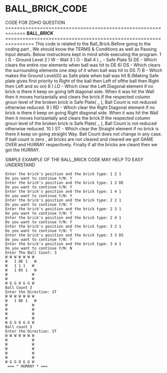 # BALL_BRICK_CODE
CODE FOR ZOHO QUESTION
============================================================= ***BALL_BRICK*** ================================================================
This code is related to the Ball_Brick.Before going to the coding part , We should know the TERMS & Conditions as well as Passing Input details. Below instructions kept in mind while executing the program.
1 ) G  -  Ground Level
 2 ) W  -  Wall
 3 ) O  -  Ball
 4 ) _  -  Safe Plate
 5) DE -  Which clears the entire row elements when ball was hit to DE
 6) DS -  Which clears the surrounding elements one step of it when ball was hit to DS
 7) B  -  Which makes the Ground Level(G) as Safe plate when ball was hit B.(Making Safe plate gives first priority to Right of the ball then Left of ofthe ball then Right then Left and so on)
 8 ) LD - Which clear the Left Diagonal element if no brick is there it keep on going left diagonal side. When it was hit the Wall then it moves horizantally and clears the brick.If the respected column groun level of the broken brick is Safe Plate( _ ), Ball Count is not reduced otherwise reduced.
 9 ) RD -  Which clear the Right Diagonal element if no brick is there it keep on going Right diagonal side. When it was hit the Wall then it moves horizantally and clears the brick.If the respected column groun level of the broken brick is Safe Plate( _ ), Ball Count is not reduced otherwise reduced.
 10 ) ST -  Which clear the Straight element if no brick is there it keep on going straight Way. Ball Count does not change in any case.
   If ball count is zero , all bricks are not cleared and cleared we got GAME OVER and HURRAY respectively. 
Finally if all the bricks are cleard then we got the HURRAY.

SIMPLE EXAMPLE OF THE BALL_BRICK CODE MAY HELP TO EASY UNDERSTAND
```Enter N x N Matrix: 7
Enter the brick's position and the brick type: 1 2 1
Do you want to continue Y/N: Y
Enter the brick's position and the brick type: 1 3 DE
Do you want to continue Y/N: Y
Enter the brick's position and the brick type: 1 4 1
Do you want to continue Y/N: Y
Enter the brick's position and the brick type: 2 2 1
Do you want to continue Y/N: Y
Enter the brick's position and the brick type: 2 3 1
Do you want to continue Y/N: Y
Enter the brick's position and the brick type: 2 4 1
Do you want to continue Y/N: Y
Enter the brick's position and the brick type: 3 2 1
Do you want to continue Y/N: Y
Enter the brick's position and the brick type: 3 3 DS
Do you want to continue Y/N: Y
Enter the brick's position and the brick type: 3 4 1
Do you want to continue Y/N: N
Enter The Ball Count: 3
W W W W W W W
W   1 DE 1   W
W   1 1 1   W
W   1 DS 1   W
W           W
W           W
W G G O G G W
Ball Count 3
Enter the Direction: ST
W W W W W W W
W   1 DE 1   W
W           W
W           W
W           W
W           W
W G G O G G W
Ball count 3
Enter the Direction: ST
W W W W W W W
W           W
W           W
W           W
W           W
W           W
W G G O G G W
 === * HURRAY * ===
